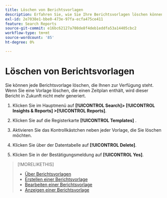```yaml
---
title: Löschen von Berichtsvorlagen
description: Erfahren Sie, wie Sie Ihre Berichtsvorlagen löschen können.
exl-id: 2e7038e1-bbe0-473e-97fa-ecfa475ce411
feature: Search Reports
source-git-commit: e16bc62127a708de8f4deb1eddfa53a14405cbc2
workflow-type: tm+mt
source-wordcount: '85'
ht-degree: 0%

---
```


# Löschen von Berichtsvorlagen

Sie können jede Berichtsvorlage löschen, die Ihnen zur Verfügung steht. Wenn Sie eine Vorlage löschen, die einen Zeitplan enthält, wird dieser Bericht in Zukunft nicht mehr generiert.

1. Klicken Sie im Hauptmenü auf **[!UICONTROL Search]> [!UICONTROL Insights & Reports] >[!UICONTROL Reports]**.

1. Klicken Sie auf die Registerkarte **[!UICONTROL Templates]** .

1. Aktivieren Sie das Kontrollkästchen neben jeder Vorlage, die Sie löschen möchten.

1. Klicken Sie über der Datentabelle auf **[!UICONTROL Delete]**.

1. Klicken Sie in der Bestätigungsmeldung auf **[!UICONTROL Yes]**.

>[!MORELIKETHIS]
>
>* [Über Berichtsvorlagen](template-about.md)
>* [Erstellen einer Berichtsvorlage](template-create.md)
>* [Bearbeiten einer Berichtsvorlage](template-edit.md)
>* [Anzeigen einer Berichtsvorlage](template-view.md)
